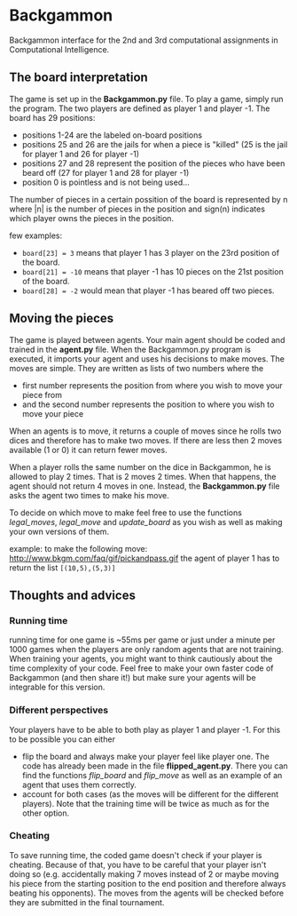 # Backgammon
Backgammon interface for the 2nd and 3rd computational assignments in Computational Intelligence.

## The board interpretation
The game is set up in the **Backgammon.py** file. To play a game, simply run the program.
The two players are defined as player 1 and player -1.
The board has 29 positions:
- positions 1-24 are the labeled on-board positions
- positions 25 and 26 are the jails for when a piece is "killed" (25 is the jail for player 1 and 26 for player -1)
- positions 27 and 28 represent the position of the pieces who have been beard off (27 for player 1 and 28 for player -1)
- position 0 is pointless and is not being used...

The number of pieces in a certain possition of the board is represented by n where |n| is the number of pieces in the 
position and sign(n) indicates which player owns the pieces in the position. 

few examples:
- `board[23] = 3` means that player 1 has 3 player on the 23rd position of the board.
- `board[21] = -10` means that player -1 has 10 pieces on the 21st position of the board.
- `board[28] = -2` would mean that player -1 has beared off two pieces.

## Moving the pieces
The game is played between agents. Your main agent should be coded and trained in the **agent.py** file.
When the Backgammon.py program is executed, it imports your agent and uses his decisions to make moves.
The moves are simple. They are written as lists of two numbers where the 
- first number represents the position from where you wish to move your piece from 
- and the second number represents the position to where you wish to move your piece

When an agents is to move, it returns a couple of moves since he rolls two dices and therefore has to make two moves.
If there are less then 2 moves available (1 or 0) it can return fewer moves.

When a player rolls the same number on the dice in Backgammon, he is allowed to play 2 times. That is 2 moves 2 times.
When that happens, the agent should not return 4 moves in one. Instead, the **Backgammon.py** file asks the agent two times to make his move. 

To decide on which move to make feel free to use the functions *legal_moves*, *legal_move* and *update_board* as you wish as well as making your own versions of them.

example:
to make the following move: http://www.bkgm.com/faq/gif/pickandpass.gif
the agent of player 1 has to return the list ```[(10,5),(5,3)] ```

## Thoughts and advices
### Running time
running time for one game is ~55ms per game or just under a minute per 1000 games when the players are only random agents that are not training. When training your agents, you might want to think cautiously about the time complexity of your code. Feel free to make your own faster code of Backgammon (and then share it!) but make sure your agents will be integrable for this version.
### Different perspectives
Your players have to be able to both play as player 1 and player -1. For this to be possible you can either 
  - flip the board and always make your player feel like player one. The code has already been made in the file **flipped_agent.py**.  There you can find the functions *flip_board* and *flip_move* as well as an example of an agent that uses them correctly.
  - account for both cases (as the moves will be different for the different players). Note that the training time will be twice as much as for the other option.
### Cheating
To save running time, the coded game doesn't check if your player is cheating. Because of that, you have to be careful that your player isn't doing so (e.g. accidentally making 7 moves instead of 2 or maybe moving his piece from the starting position to the end position and therefore always beating his opponents). The moves from the agents will be checked before they are submitted in the final tournament.
